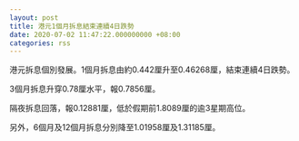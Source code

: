 ```yaml
---
layout: post
title: 港元1個月拆息結束連續4日跌勢
date: 2020-07-02 11:47:22.000000000 +08:00
categories: rss
---
```


港元拆息個別發展。1個月拆息由約0.442厘升至0.46268厘，結束連續4日跌勢。

3個月拆息升穿0.78厘水平，報0.7856厘。

隔夜拆息回落，報0.12881厘，低於假期前1.8089厘的逾3星期高位。

另外，6個月及12個月拆息分別降至1.01958厘及1.31185厘。
